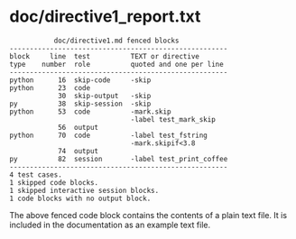 # doc/directive1_report.txt
~~~
           doc/directive1.md fenced blocks
------------------------------------------------------
block     line  test          TEXT or directive
type    number  role          quoted and one per line
------------------------------------------------------
python      16  skip-code     -skip
python      23  code
            30  skip-output   -skip
py          38  skip-session  -skip
python      53  code          -mark.skip
                              -label test_mark_skip
            56  output
python      70  code          -label test_fstring
                              -mark.skipif<3.8
            74  output
py          82  session       -label test_print_coffee
------------------------------------------------------
4 test cases.
1 skipped code blocks.
1 skipped interactive session blocks.
1 code blocks with no output block.
~~~
The above fenced code block contains the contents of a plain text file.
It is included in the documentation as an example text file.
